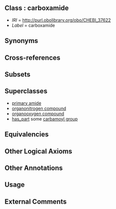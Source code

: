 
## Class : carboxamide

 * *IRI* = http://purl.obolibrary.org/obo/CHEBI_37622
 * *Label* = carboxamide

## Synonyms


## Cross-references


## Subsets


## Superclasses

 * [primary amide](../../CHEBI/56/CHEBI_33256.md)
 * [organonitrogen compound](../../CHEBI/52/CHEBI_35352.md)
 * [organooxygen compound](../../CHEBI/63/CHEBI_36963.md)
 * [has_part](../../BFO/51/BFO_0000051.md) some [carbamoyl group](../../CHEBI/04/CHEBI_23004.md)

## Equivalencies


## Other Logical Axioms


## Other Annotations


## Usage


## External Comments

